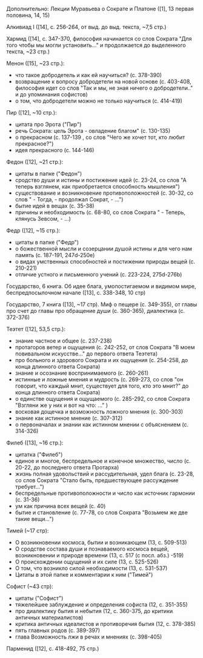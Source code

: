 Дополнительно: Лекции Муравьева о Сократе и Платоне ([1], 13 первая половина, 14, 15)

Алкивиад I ([14], с. 256-264, от выд. до выд. текста, ~7,5 стр.)

Хармид ([14], с. 347-370, философия начинается со слов Сократа "Для того чтобы мы могли установить..." и продолжается до выделенного текста, ~23 стр.)

Менон ([15], ~23 стр.): 
- что такое добродетель и как ей научиться? (с. 378-390)
- возвращение к вопросу добродетели на новой основе (с. 403-408, философия идет со слов "Так и мы, не зная ничего о добродетели.." и до упоминания софистов)
- о том, что добродетели можно не только научиться (с. 414-419)

Пир ([12], ~10 стр.):
- цитата про Эрота ("Пир")
- речь Сократа: цель Эрота - овладение благом" (с. 130-135)
- о прекрасном (с. 137-139 , со слов "Чего же хочет тот, кто любит прекрасное?")
- идея прекрасного (с. 144-146)

Федон ([12], ~21 стр.): 
- цитаты в папке ("Федон")
- сродство души и истины и постижение идей (с. 23-24, со слов "А теперь взглянем, как приобретается способность мышления")
- существование и возникновение противоположностей (с. 30-32, со слов " - Тогда, - продолжал Сократ, - ...")
- бытие идей в вещах (с. 35-38)
- причины и необходимость (с. 68-80, со слов Сократа " - Теперь, клянусь Зевсом, - ...)

Федр ([12], ~15 стр.):
- цитаты в папке ("Федр")
- о божественной мысли и созерцании душой истины и для чего нам память (с. 187-191, 247d-250e) 
- о видах умственных способностей и постижении природы вещей (с. 210-221)
- отличие устного и письменного учений (с. 223-224, 275d-276b)

Государство, 6 книга. Об идее блага, умопостигаемом и видимом мире, беспредпосылочном начале ([13], с. 338-348, 10 стр)

Государство, 7 книга ([13], ~17 стр). Миф о пещере (с. 349-355), от главы про счет до главы про обращение души (с. 360-365), диалектика (с. 372-376)

Теэтет ([12], 53,5 стр.):
- знание частное и общее (с. 237-238)
- протагоров ветер и ощущения (с. 242-252, от слов Сократа "В моем повивальном искусстве..." до первого ответа Теэтета)
- про больного и здорового Сократа и их ощущения (с. 254-258, до конца длинного ответа Сократа)
- знание и осознание воспринимаемого (с. 260-261)
- истинные и ложные мнения и мудрость (с. 269-273, со слов "он говорит, что каждый мнит, существует для того, кто это мнит?" до конца длинного ответа Сократа)
- о единстве ощущения и ощущаемого (с. 285-292, со слов Сократа "Взгляни же у них и вот на что: ..." )
- восковая дощечка и возможность ложного мнения (с. 300-303)
- знание как истинное мнение (с. 307-312)
- о первоначалах и знании как истинном мнении с объяснением (с. 314-326)

Филеб ([13], ~16 стр.): 
- цитатка ("Филеб")
- единое и многое, беспредельное и конечное множество, число (с. 20-22, до последнего ответа Протарха)
- жизнь полная удовольствий и рассудительная, удел блага (с. 23-28, со слов Сократа "Стало быть, предшествующее рассуждение требует...")
- беспредельные противоположности и число как источник гармонии (с. 31-36)
- ум как причина всех вещей (с. 40)
- бытие и становление (с. 77-78, со слов Сократа "Возьмем же две такие вещи...")

Тимей (~17 стр):  
- О возникновении космоса, бытии и возникающем (13, с. 509-513)
- О сродстве состава души и познаваемого космоса вещей, возникновении и природе времени (13, с. 517 (с посл. абз.) -519)
- О происхождении ощущений и их силе (13, с. 525-526)
- О том, что возникло силой необходимости (13, с. 531-537)
- Цитаты в этой папке и комментарии к ним ("Тимей")

Софист (~43 стр): 
- цитаты ("Софист")
- тяжелейшее заблуждение и определения софиста (12, с. 351-355)
- про диалектику бытия и небытия (12, с. 360-375, до критики античных материалистов)
- критика античных идеалистов и противоречия бытия (12, с. 378-385)
- пять главных родов (с. 389-397)
- глава Возможность лжи в речах и мнениях (с. 398-405)

Парменид ([12], с. 418-492, 75 стр.)


